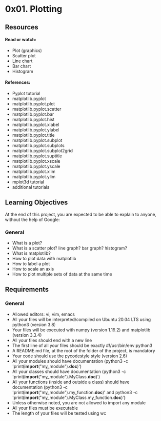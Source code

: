 # 0x01. Plotting

## Resources
#### Read or watch:

* Plot (graphics)
* Scatter plot
* Line chart
* Bar chart
* Histogram

#### References:

* Pyplot tutorial
* matplotlib.pyplot
* matplotlib.pyplot.plot
* matplotlib.pyplot.scatter
* matplotlib.pyplot.bar
* matplotlib.pyplot.hist
* matplotlib.pyplot.xlabel
* matplotlib.pyplot.ylabel
* matplotlib.pyplot.title
* matplotlib.pyplot.subplot
* matplotlib.pyplot.subplots
* matplotlib.pyplot.subplot2grid
* matplotlib.pyplot.suptitle
* matplotlib.pyplot.xscale
* matplotlib.pyplot.yscale
* matplotlib.pyplot.xlim
* matplotlib.pyplot.ylim
* mplot3d tutorial
* additional tutorials

## Learning Objectives

At the end of this project, you are expected to be able to explain to anyone, without the help of Google:

### General

* What is a plot?
* What is a scatter plot? line graph? bar graph? histogram?
* What is matplotlib?
* How to plot data with matplotlib
* How to label a plot
* How to scale an axis
* How to plot multiple sets of data at the same time

## Requirements

### General

* Allowed editors: vi, vim, emacs
* All your files will be interpreted/compiled on Ubuntu 20.04 LTS using python3 (version 3.8)
* Your files will be executed with numpy (version 1.19.2) and matplotlib (version 3.3.4)
* All your files should end with a new line
* The first line of all your files should be exactly #!/usr/bin/env python3
* A README.md file, at the root of the folder of the project, is mandatory
* Your code should use the pycodestyle style (version 2.6)
* All your modules should have documentation (python3 -c 'print(__import__("my_module").__doc__)')
* All your classes should have documentation (python3 -c 'print(__import__("my_module").MyClass.__doc__)')
* All your functions (inside and outside a class) should have documentation (python3 -c 'print(__import__("my_module").my_function.__doc__)' and python3 -c 'print(__import__("my_module").MyClass.my_function.__doc__)')
* Unless otherwise noted, you are not allowed to import any module
* All your files must be executable
* The length of your files will be tested using wc